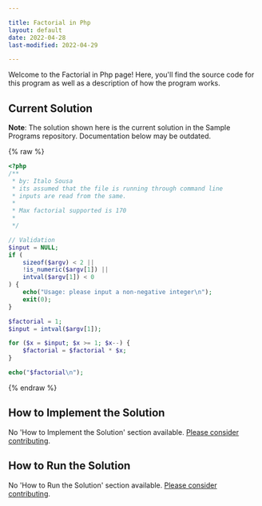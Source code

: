 ```yaml
---

title: Factorial in Php
layout: default
date: 2022-04-28
last-modified: 2022-04-29

---
```


Welcome to the Factorial in Php page! Here, you'll find the source code for this program as well as a description of how the program works.

## Current Solution

**Note**: The solution shown here is the current solution in the Sample Programs repository. Documentation below may be outdated.

{% raw %}

```Php
<?php
/**
 * by: Italo Sousa
 * its assumed that the file is running through command line
 * inputs are read from the same.
 * 
 * Max factorial supported is 170
 * 
 */

// Validation
$input = NULL;
if (
    sizeof($argv) < 2 ||
    !is_numeric($argv[1]) ||
    intval($argv[1]) < 0
) {
    echo("Usage: please input a non-negative integer\n");
    exit(0);
}

$factorial = 1;
$input = intval($argv[1]);

for ($x = $input; $x >= 1; $x--) {
    $factorial = $factorial * $x;
}

echo("$factorial\n");
```

{% endraw %}

## How to Implement the Solution

No 'How to Implement the Solution' section available. [Please consider contributing](https://github.com/TheRenegadeCoder/sample-programs-website).

## How to Run the Solution

No 'How to Run the Solution' section available. [Please consider contributing](https://github.com/TheRenegadeCoder/sample-programs-website).